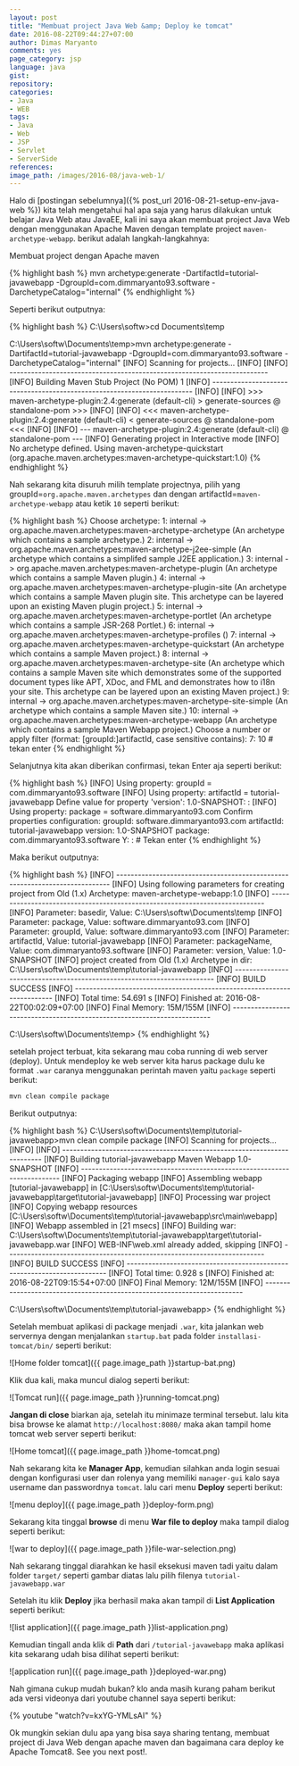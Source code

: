 ```yaml
---
layout: post
title: "Membuat project Java Web &amp; Deploy ke tomcat"
date: 2016-08-22T09:44:27+07:00
author: Dimas Maryanto
comments: yes
page_category: jsp
language: java
gist:
repository:
categories:
- Java
- WEB
tags:
- Java
- Web
- JSP
- Servlet
- ServerSide
references:
image_path: /images/2016-08/java-web-1/
---
```


Halo di [postingan sebelumnya]({% post_url 2016-08-21-setup-env-java-web %}) kita telah mengetahui hal apa saja yang harus dilakukan untuk belajar Java Web atau JavaEE, kali ini saya akan membuat project Java Web dengan menggunakan Apache Maven dengan template project ```maven-archetype-webapp```. berikut adalah langkah-langkahnya:

<!--more-->

Membuat project dengan Apache maven

{% highlight bash %}
mvn archetype:generate
  -DartifactId=tutorial-javawebapp
  -DgroupId=com.dimmaryanto93.software
  -DarchetypeCatalog="internal"
{% endhighlight %}

Seperti berikut outputnya:

{% highlight bash %}
C:\Users\softw>cd Documents\temp

C:\Users\softw\Documents\temp>mvn archetype:generate -DartifactId=tutorial-javawebapp -DgroupId=com.dimmaryanto93.software -DarchetypeCatalog="internal"
[INFO] Scanning for projects...
[INFO]
[INFO] ------------------------------------------------------------------------
[INFO] Building Maven Stub Project (No POM) 1
[INFO] ------------------------------------------------------------------------
[INFO]
[INFO] >>> maven-archetype-plugin:2.4:generate (default-cli) > generate-sources @ standalone-pom >>>
[INFO]
[INFO] <<< maven-archetype-plugin:2.4:generate (default-cli) < generate-sources @ standalone-pom <<<
[INFO]
[INFO] --- maven-archetype-plugin:2.4:generate (default-cli) @ standalone-pom ---
[INFO] Generating project in Interactive mode
[INFO] No archetype defined. Using maven-archetype-quickstart (org.apache.maven.archetypes:maven-archetype-quickstart:1.0)
{% endhighlight %}

Nah sekarang kita disuruh milih template projectnya, pilih yang groupId=```org.apache.maven.archetypes``` dan dengan artifactId=```maven-archetype-webapp``` atau ketik ```10``` seperti berikut:

{% highlight bash %}
Choose archetype:
1: internal -> org.apache.maven.archetypes:maven-archetype-archetype (An archetype which contains a sample archetype.)
2: internal -> org.apache.maven.archetypes:maven-archetype-j2ee-simple (An archetype which contains a simplifed sample J2EE application.)
3: internal -> org.apache.maven.archetypes:maven-archetype-plugin (An archetype which contains a sample Maven plugin.)
4: internal -> org.apache.maven.archetypes:maven-archetype-plugin-site (An archetype which contains a sample Maven plugin site.
      This archetype can be layered upon an existing Maven plugin project.)
5: internal -> org.apache.maven.archetypes:maven-archetype-portlet (An archetype which contains a sample JSR-268 Portlet.)
6: internal -> org.apache.maven.archetypes:maven-archetype-profiles ()
7: internal -> org.apache.maven.archetypes:maven-archetype-quickstart (An archetype which contains a sample Maven project.)
8: internal -> org.apache.maven.archetypes:maven-archetype-site (An archetype which contains a sample Maven site which demonstrates
      some of the supported document types like APT, XDoc, and FML and demonstrates how
      to i18n your site. This archetype can be layered upon an existing Maven project.)
9: internal -> org.apache.maven.archetypes:maven-archetype-site-simple (An archetype which contains a sample Maven site.)
10: internal -> org.apache.maven.archetypes:maven-archetype-webapp (An archetype which contains a sample Maven Webapp project.)
Choose a number or apply filter (format: [groupId:]artifactId, case sensitive contains): 7: 10 # tekan enter
{% endhighlight %}

Selanjutnya kita akan diberikan confirmasi, tekan Enter aja seperti berikut:

{% highlight bash %}
[INFO] Using property: groupId = com.dimmaryanto93.software
[INFO] Using property: artifactId = tutorial-javawebapp
Define value for property 'version':  1.0-SNAPSHOT: :
[INFO] Using property: package = software.dimmaryanto93.com
Confirm properties configuration:
groupId: software.dimmaryanto93.com
artifactId: tutorial-javawebapp
version: 1.0-SNAPSHOT
package: com.dimmaryanto93.software
 Y: : # Tekan enter
{% endhighlight %}

Maka berikut outputnya:

{% highlight bash %}
[INFO] ----------------------------------------------------------------------------
[INFO] Using following parameters for creating project from Old (1.x) Archetype: maven-archetype-webapp:1.0
[INFO] ----------------------------------------------------------------------------
[INFO] Parameter: basedir, Value: C:\Users\softw\Documents\temp
[INFO] Parameter: package, Value: software.dimmaryanto93.com
[INFO] Parameter: groupId, Value: software.dimmaryanto93.com
[INFO] Parameter: artifactId, Value: tutorial-javawebapp
[INFO] Parameter: packageName, Value: com.dimmaryanto93.software
[INFO] Parameter: version, Value: 1.0-SNAPSHOT
[INFO] project created from Old (1.x) Archetype in dir: C:\Users\softw\Documents\temp\tutorial-javawebapp
[INFO] ------------------------------------------------------------------------
[INFO] BUILD SUCCESS
[INFO] ------------------------------------------------------------------------
[INFO] Total time: 54.691 s
[INFO] Finished at: 2016-08-22T00:02:09+07:00
[INFO] Final Memory: 15M/155M
[INFO] ------------------------------------------------------------------------

C:\Users\softw\Documents\temp>
{% endhighlight %}

setelah project terbuat, kita sekarang mau coba running di web server (deploy). Untuk mendeploy ke web server kita harus package dulu ke format `.war` caranya menggunakan perintah maven yaitu ```package``` seperti berikut:

```bash
mvn clean compile package
```

Berikut outputnya:

{% highlight bash %}
C:\Users\softw\Documents\temp\tutorial-javawebapp>mvn clean compile package
[INFO] Scanning for projects...
[INFO]
[INFO] ------------------------------------------------------------------------
[INFO] Building tutorial-javawebapp Maven Webapp 1.0-SNAPSHOT
[INFO] ------------------------------------------------------------------------
[INFO] Packaging webapp
[INFO] Assembling webapp [tutorial-javawebapp] in [C:\Users\softw\Documents\temp\tutorial-javawebapp\target\tutorial-javawebapp]
[INFO] Processing war project
[INFO] Copying webapp resources [C:\Users\softw\Documents\temp\tutorial-javawebapp\src\main\webapp]
[INFO] Webapp assembled in [21 msecs]
[INFO] Building war: C:\Users\softw\Documents\temp\tutorial-javawebapp\target\tutorial-javawebapp.war
[INFO] WEB-INF\web.xml already added, skipping
[INFO] ------------------------------------------------------------------------
[INFO] BUILD SUCCESS
[INFO] ------------------------------------------------------------------------
[INFO] Total time: 0.928 s
[INFO] Finished at: 2016-08-22T09:15:54+07:00
[INFO] Final Memory: 12M/155M
[INFO] ------------------------------------------------------------------------

C:\Users\softw\Documents\temp\tutorial-javawebapp>
{% endhighlight %}

Setelah membuat aplikasi di package menjadi ```.war```, kita jalankan web servernya dengan menjalankan ```startup.bat``` pada folder ```installasi-tomcat/bin/``` seperti berikut:

![Home folder tomcat]({{ page.image_path }}startup-bat.png)

Klik dua kali, maka muncul dialog seperti berikut:

![Tomcat run]({{ page.image_path }}running-tomcat.png)

**Jangan di close** biarkan aja, setelah itu minimaze terminal tersebut. lalu kita bisa browse ke alamat ```http://localhost:8080/``` maka akan tampil home tomcat web server seperti berikut:

![Home tomcat]({{ page.image_path }}home-tomcat.png)

Nah sekarang kita ke **Manager App**, kemudian silahkan anda login sesuai dengan konfigurasi user dan rolenya yang memiliki ```manager-gui``` kalo saya username dan passwordnya ```tomcat```. lalu cari menu **Deploy** seperti berikut:

![menu deploy]({{ page.image_path }}deploy-form.png)

Sekarang kita tinggal **browse** di menu **War file to deploy** maka tampil dialog seperti berikut:

![war to deploy]({{ page.image_path }}file-war-selection.png)

Nah sekarang tinggal diarahkan ke hasil eksekusi maven tadi yaitu dalam folder ```target/``` seperti gambar diatas lalu pilih filenya ```tutorial-javawebapp.war```

Setelah itu klik **Deploy** jika berhasil maka akan tampil di **List Application** seperti berikut:

![list application]({{ page.image_path }}list-application.png)

Kemudian tingall anda klik di **Path** dari ```/tutorial-javawebapp``` maka aplikasi kita sekarang udah bisa dilihat seperti berikut:

![application run]({{ page.image_path }}deployed-war.png)

Nah gimana cukup mudah bukan? klo anda masih kurang paham berikut ada versi videonya dari youtube channel saya seperti berikut:

{% youtube "watch?v=kxYG-YMLsAI" %}

Ok mungkin sekian dulu apa yang bisa saya sharing tentang, membuat project di Java Web dengan apache maven dan bagaimana cara deploy ke Apache Tomcat8. See you next post!.
